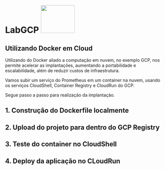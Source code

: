 
# LabGCP <image src="https://user-images.githubusercontent.com/12403699/230738690-db1e14db-d96f-4e39-ae32-e976b6430fde.png" width="110" height="90">


## Utilizando Docker em Cloud

Utilizando do Docker aliado a computação em nuvem, no exemplo GCP, nos permite acelerar as implantações, aumentando a portabilidade e escalabilidade, além de reduzir custos de infraestrutura. 
  
Vamos subir um serviço do Prometheus em um container na nuvem, usando os serviços CloudShell, Container Registry e CloudRun do GCP.

  Segue passo a passo para realização da implantação.  

## 1. Construção do Dockerfile localmente
 


## 2. Upload do projeto para dentro do GCP Registry


## 3. Teste do container no CloudShell


## 4. Deploy da aplicação no CLoudRun
